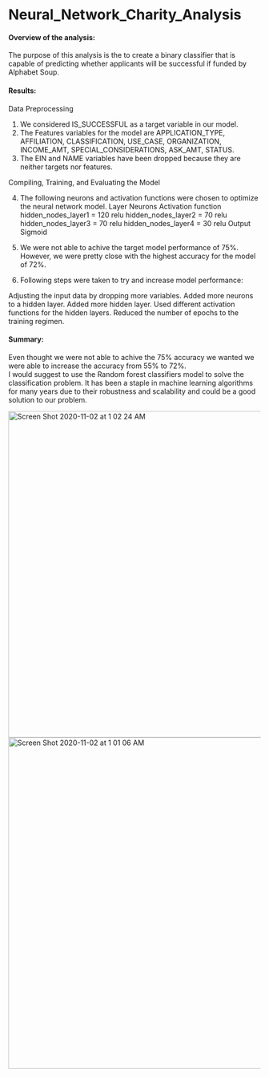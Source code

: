 # Neural_Network_Charity_Analysis

#### Overview of the analysis: 

The purpose of this analysis is the to create a binary classifier that is capable of predicting whether applicants will be successful if funded by Alphabet Soup.

#### Results: 

Data Preprocessing
  
1. We considered IS_SUCCESSFUL as a target variable in our model. 
2. The Features variables for the model are APPLICATION_TYPE, AFFILIATION, CLASSIFICATION, USE_CASE, ORGANIZATION, INCOME_AMT, SPECIAL_CONSIDERATIONS, ASK_AMT, STATUS.
3. The EIN and NAME variables have been dropped because they are neither targets nor features.

Compiling, Training, and Evaluating the Model

4. The following neurons and activation functions were chosen to optimize the neural network model.
Layer	Neurons	Activation function
hidden_nodes_layer1 = 120 relu
hidden_nodes_layer2 = 70 relu
hidden_nodes_layer3 = 70 relu
hidden_nodes_layer4 = 30 relu
Output		Sigmoid

5. We were not able to achive the target model performance of 75%. However, we were pretty close with the highest accuracy for the model of 72%. 

6. Following steps were taken to try and increase model performance:

Adjusting the input data by dropping more variables.
Added more neurons to a hidden layer.
Added more hidden layer.
Used different activation functions for the hidden layers.
Reduced the number of epochs to the training regimen.

#### Summary: 
Even thought we were not able to achive the 75% accuracy we wanted we were able to increase the accuracy from 55% to 72%.  
I would suggest to use the Random forest classifiers model to solve the classification problem. It has been a staple in machine learning algorithms for many years due to their robustness and scalability and could be a good solution to our problem. 

<img width="651" alt="Screen Shot 2020-11-02 at 1 02 24 AM" src="https://user-images.githubusercontent.com/67556541/97948204-dfde8b80-1d5d-11eb-8e71-f4a7c894416c.png">

<img width="661" alt="Screen Shot 2020-11-02 at 1 01 06 AM" src="https://user-images.githubusercontent.com/67556541/97948198-d8b77d80-1d5d-11eb-89c3-015d417e327e.png">



